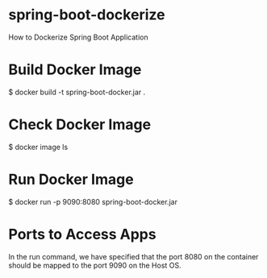 # spring-boot-dockerize
How to Dockerize Spring Boot Application 

# Build Docker Image 
$ docker build -t spring-boot-docker.jar .

# Check Docker Image 
$ docker image ls

# Run Docker Image 
$ docker run -p 9090:8080 spring-boot-docker.jar

# Ports to Access Apps
In the run command, we have specified that the port 8080 on the container should be mapped to the port 9090 on the Host OS.
